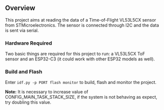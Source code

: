 ## Overview

This project aims at reading the data of a Time-of-Flight VL53L5CX sensor from STMicroelectronics. The sensor is connected through I2C and the data is sent via serial.

### Hardware Required

Two basic things are required for this project to run: a VL53L5CX ToF sensor and an ESP32-C3 (it could work with other ESP32 models as well).


### Build and Flash

Enter `idf.py -p PORT flash monitor` to build, flash and monitor the project.

**Note:** It is necessary to increase value of CONFIG_MAIN_TASK_STACK_SIZE, if the system is not behaving as expect, try doubling this value.
